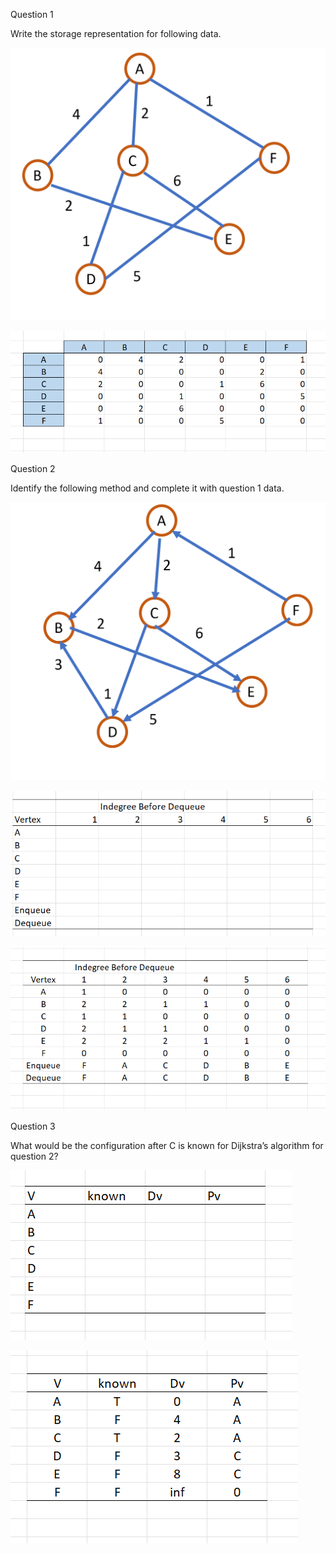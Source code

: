 


Question 1

Write the storage representation for following data.

![Q1](Question1a.png)

![Q3](Question1cAnswe.png)




Question 2

Identify the following method and complete it with question 1 data.

![Q1](Question1d.png)

![Q2](Question2a.png)

![Q3](Question2answer.png)

Question 3

What would be the configuration after C is known for Dijkstra’s algorithm for question 2?


![Q3](Question3a.png)

![Q3](Question3banswer.png)


